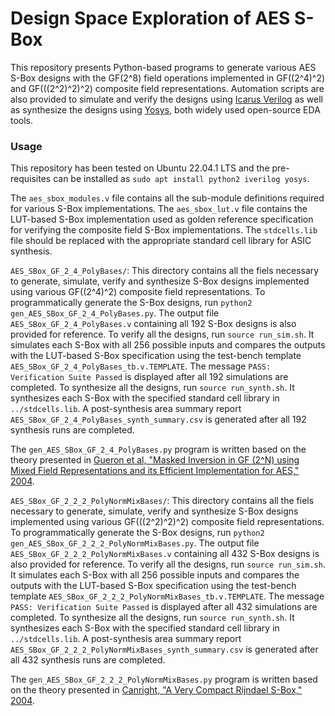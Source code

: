 # Design Space Exploration of AES S-Box

This repository presents Python-based programs to generate various AES S-Box designs with the GF(2^8) field operations implemented in GF((2^4)^2) and GF(((2^2)^2)^2) composite field representations. Automation scripts are also provided to simulate and verify the designs using [Icarus Verilog](https://bleyer.org/icarus) as well as synthesize the designs using [Yosys](https://yosyshq.net/yosys), both widely used open-source EDA tools.

### Usage

This repository has been tested on Ubuntu 22.04.1 LTS and the pre-requisites can be installed as ```sudo apt install python2 iverilog yosys```.

The ```aes_sbox_modules.v``` file contains all the sub-module definitions required for various S-Box implementations. The ```aes_sbox_lut.v``` file contains the LUT-based S-Box implementation used as golden reference specification for verifying the composite field S-Box implementations. The ```stdcells.lib``` file should be replaced with the appropriate standard cell library for ASIC synthesis.

```AES_SBox_GF_2_4_PolyBases/```: This directory contains all the fiels necessary to generate, simulate, verify and synthesize S-Box designs implemented using various GF((2^4)^2) composite field representations. To programmatically generate the S-Box designs, run ```python2 gen_AES_SBox_GF_2_4_PolyBases.py```. The output file ```AES_SBox_GF_2_4_PolyBases.v``` containing all 192 S-Box designs is also provided for reference. To verify all the designs, run ```source run_sim.sh```. It simulates each S-Box with all 256 possible inputs and compares the outputs with the LUT-based S-Box specification using the test-bench template ```AES_SBox_GF_2_4_PolyBases_tb.v.TEMPLATE```. The message ```PASS: Verification Suite Passed``` is displayed after all 192 simulations are completed. To synthesize all the designs, run ```source run_synth.sh```. It synthesizes each S-Box with the specified standard cell library in ```../stdcells.lib```. A post-synthesis area summary report ```AES_SBox_GF_2_4_PolyBases_synth_summary.csv``` is generated after all 192 synthesis runs are completed.

The ```gen_AES_SBox_GF_2_4_PolyBases.py``` program is written based on the theory presented in [Gueron et al, "Masked Inversion in GF (2^N) using Mixed Field Representations and its Efficient Implementation for AES," 2004](https://pluto.huji.ac.il/~orzu/publications/ijcr_book_2004_01_03.pdf).

```AES_SBox_GF_2_2_2_PolyNormMixBases/```: This directory contains all the fiels necessary to generate, simulate, verify and synthesize S-Box designs implemented using various GF(((2^2)^2)^2) composite field representations. To programmatically generate the S-Box designs, run ```python2 gen_AES_SBox_GF_2_2_2_PolyNormMixBases.py```. The output file ```AES_SBox_GF_2_2_2_PolyNormMixBases.v``` containing all 432 S-Box designs is also provided for reference. To verify all the designs, run ```source run_sim.sh```. It simulates each S-Box with all 256 possible inputs and compares the outputs with the LUT-based S-Box specification using the test-bench template ```AES_SBox_GF_2_2_2_PolyNormMixBases_tb.v.TEMPLATE```. The message ```PASS: Verification Suite Passed``` is displayed after all 432 simulations are completed. To synthesize all the designs, run ```source run_synth.sh```. It synthesizes each S-Box with the specified standard cell library in ```../stdcells.lib```. A post-synthesis area summary report ```AES_SBox_GF_2_2_2_PolyNormMixBases_synth_summary.csv``` is generated after all 432 synthesis runs are completed.

The ```gen_AES_SBox_GF_2_2_2_PolyNormMixBases.py``` program is written based on the theory presented in [Canright, "A Very Compact Rijndael S-Box," 2004](https://core.ac.uk/download/pdf/36694529.pdf).
